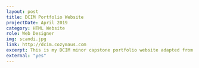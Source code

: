 ```yaml
---
layout: post
title: DCIM Portfolio Website
projectDate: April 2019
category: HTML Website
role: Web Designer
img: scandi.jpg
link: http://dcim.cozymaus.com
excerpt: This is my DCIM minor capstone portfolio website adapted from my main portfolio website into one page.
external: "yes"
---
```

